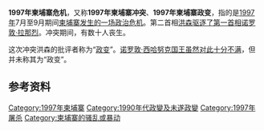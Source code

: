 **1997年柬埔寨危机**，又称**1997年柬埔寨冲突**、**1997年柬埔寨政变**，指的是[1997年](../Page/1997年.md "wikilink")7月至9月期间[柬埔寨发生的一场](../Page/柬埔寨.md "wikilink")[政治危机](https://zh.wikipedia.org/wiki/政治危机 "wikilink")。第二首相[洪森驱逐了第一首相](../Page/洪森.md "wikilink")[诺罗敦·拉那烈](https://zh.wikipedia.org/wiki/诺罗敦·拉那烈 "wikilink")。冲突期间，有数十人丧生。

这次冲突洪森的批评者称为“[政变](https://zh.wikipedia.org/wiki/政变 "wikilink")”。[诺罗敦·西哈努克国王虽然对此十分不满](../Page/诺罗敦·西哈努克.md "wikilink")，但并未称其为“政变”。

## 参考资料

[Category:1997年柬埔寨](https://zh.wikipedia.org/wiki/Category:1997年柬埔寨 "wikilink")
[Category:1990年代政變及未遂政變](https://zh.wikipedia.org/wiki/Category:1990年代政變及未遂政變 "wikilink")
[Category:1997年屠杀](https://zh.wikipedia.org/wiki/Category:1997年屠杀 "wikilink")
[Category:柬埔寨的骚乱或暴动](https://zh.wikipedia.org/wiki/Category:柬埔寨的骚乱或暴动 "wikilink")